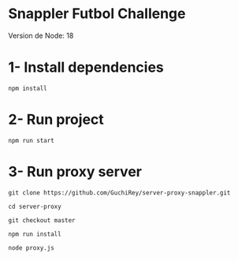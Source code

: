 # Snappler Futbol Challenge

Version de Node: 18

# 1- Install dependencies

```
npm install
```

# 2- Run project

```
npm run start
```

# 3- Run proxy server

```
git clone https://github.com/GuchiRey/server-proxy-snappler.git
```
```
cd server-proxy
```
```
git checkout master
```
```
npm run install
```
```
node proxy.js
```




